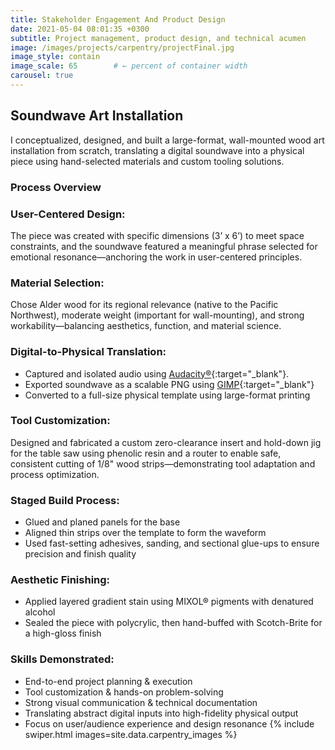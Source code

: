 ```yaml
---
title: Stakeholder Engagement And Product Design
date: 2021-05-04 08:01:35 +0300
subtitle: Project management, product design, and technical acumen
image: /images/projects/carpentry/projectFinal.jpg
image_style: contain
image_scale: 65        # ← percent of container width
carousel: true
---
```

## Soundwave Art Installation

I conceptualized, designed, and built a large-format, wall-mounted wood art installation from scratch, translating a digital soundwave into a physical piece using hand-selected materials and custom tooling solutions.


### Process Overview

### User-Centered Design: 
The piece was created with specific dimensions (3’ x 6’) to meet space constraints, and the soundwave featured a meaningful phrase selected for emotional resonance—anchoring the work in user-centered principles.
### Material Selection: 
Chose Alder wood for its regional relevance (native to the Pacific Northwest), moderate weight (important for wall-mounting), and strong workability—balancing aesthetics, function, and material science.
### Digital-to-Physical Translation:
- Captured and isolated audio using [Audacity®](https://www.audacityteam.org/){:target="_blank"}.
- Exported soundwave as a scalable PNG using [GIMP](https://www.gimp.org/){:target="_blank"} 
- Converted to a full-size physical template using large-format printing

### Tool Customization: 
Designed and fabricated a custom zero-clearance insert and hold-down jig for the table saw using phenolic resin and a router to enable safe, consistent cutting of 1/8" wood strips—demonstrating tool adaptation and process optimization.
### Staged Build Process:
- Glued and planed panels for the base
- Aligned thin strips over the template to form the waveform
- Used fast-setting adhesives, sanding, and sectional glue-ups to ensure precision and finish quality

### Aesthetic Finishing:
- Applied layered gradient stain using MIXOL® pigments with denatured alcohol
- Sealed the piece with polycrylic, then hand-buffed with Scotch-Brite for a high-gloss finish
	
### Skills Demonstrated:
- End-to-end project planning & execution
- Tool customization & hands-on problem-solving
- Strong visual communication & technical documentation
- Translating abstract digital inputs into high-fidelity physical output
- Focus on user/audience experience and design resonance
{% include swiper.html images=site.data.carpentry_images %}
